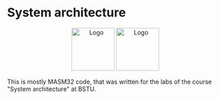 # System architecture

<p align="center">
  <img src="https://github.com/user-attachments/assets/6e9e571e-9e37-4a0c-99b5-e9ebf449a6d1" title="Logo" alt="Logo" height="100"/>
  <img src="https://github.com/user-attachments/assets/7ae62374-4f30-446d-ba7a-46ec0d1565b0" title="Logo" alt="Logo" height="100"/>
</p>

This is mostly MASM32 code, that was written for the labs of the course "System architecture" at BSTU.

